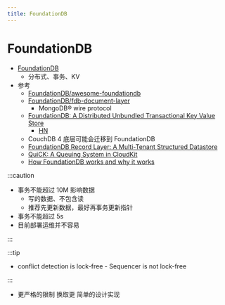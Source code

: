 ```yaml
---
title: FoundationDB
---
```


# FoundationDB
- [FoundationDB](https://github.com/apple/foundationdb)
  - 分布式、事务、KV
- 参考
  - [FoundationDB/awesome-foundationdb](https://github.com/FoundationDB/awesome-foundationdb)
  - [FoundationDB/fdb-document-layer](https://github.com/FoundationDB/fdb-document-layer)
    - MongoDB® wire protocol
  - [FoundationDB: A Distributed Unbundled Transactional Key Value Store](https://www.micahlerner.com/2021/06/12/foundationdb-a-distributed-unbundled-transactional-key-value-store.html)
    - [HN](https://news.ycombinator.com/item?id=28740497)
  - CouchDB 4 底层可能会迁移到 FoundationDB
  - [FoundationDB Record Layer: A Multi-Tenant Structured Datastore](https://www.foundationdb.org/files/record-layer-paper.pdf)
  - [QuiCK: A Queuing System in CloudKit](https://www.foundationdb.org/files/QuiCK.pdf)
  - [How FoundationDB works and why it works](https://blog.the-pans.com/notes-on-the-foundationdb-paper/)

:::caution

- 事务不能超过 10M 影响数据
  - 写的数据、不包含读
  - 推荐先更新数据，最好再事务更新指针
- 事务不能超过 5s
- 目前部署运维并不容易

:::

:::tip

- conflict detection is lock-free - Sequencer is not lock-free

:::

- 更严格的限制 换取更 简单的设计实现
